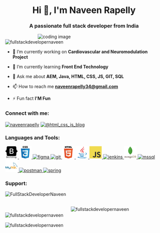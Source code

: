 <h1 align="center">Hi 👋, I'm Naveen Rapelly</h1>
<h3 align="center">A passionate full stack developer from India</h3>
<img align="right" alt="coding image" width="400" src="https://cdn.dribbble.com/users/1162077/screenshots/3848914/programmer.gif">

<p align="left"> <img src="https://komarev.com/ghpvc/?username=fullstackdevelopernaveen&label=Profile%20views&color=0e75b6&style=flat" alt="fullstackdevelopernaveen" /> </p>

- 🔭 I’m currently working on **Cardiovascular and Neuromodulation Project**

- 🌱 I’m currently learning **Front End Technology**

- 💬 Ask me about **AEM, Java, HTML, CSS, JS, GIT, SQL**

- 📫 How to reach me **naveenrapelly34@gmail.com**

- ⚡ Fun fact **I'M Fun**

<h3 align="left">Connect with me:</h3>
<p align="left">
<a href="https://linkedin.com/in/naveenrapelly" target="blank"><img align="center" src="https://raw.githubusercontent.com/rahuldkjain/github-profile-readme-generator/master/src/images/icons/Social/linked-in-alt.svg" alt="naveenrapelly" height="30" width="40" /></a>
<a href="https://instagram.com/@html_css_js_blog" target="blank"><img align="center" src="https://raw.githubusercontent.com/rahuldkjain/github-profile-readme-generator/master/src/images/icons/Social/instagram.svg" alt="@html_css_js_blog" height="30" width="40" /></a>
</p>

<h3 align="left">Languages and Tools:</h3>
<p align="left"> <a href="https://getbootstrap.com" target="_blank" rel="noreferrer"> <img src="https://raw.githubusercontent.com/devicons/devicon/master/icons/bootstrap/bootstrap-plain-wordmark.svg" alt="bootstrap" width="40" height="40"/> </a> <a href="https://www.w3schools.com/css/" target="_blank" rel="noreferrer"> <img src="https://raw.githubusercontent.com/devicons/devicon/master/icons/css3/css3-original-wordmark.svg" alt="css3" width="40" height="40"/> </a> <a href="https://www.figma.com/" target="_blank" rel="noreferrer"> <img src="https://www.vectorlogo.zone/logos/figma/figma-icon.svg" alt="figma" width="40" height="40"/> </a> <a href="https://git-scm.com/" target="_blank" rel="noreferrer"> <img src="https://www.vectorlogo.zone/logos/git-scm/git-scm-icon.svg" alt="git" width="40" height="40"/> </a> <a href="https://www.w3.org/html/" target="_blank" rel="noreferrer"> <img src="https://raw.githubusercontent.com/devicons/devicon/master/icons/html5/html5-original-wordmark.svg" alt="html5" width="40" height="40"/> </a> <a href="https://www.java.com" target="_blank" rel="noreferrer"> <img src="https://raw.githubusercontent.com/devicons/devicon/master/icons/java/java-original.svg" alt="java" width="40" height="40"/> </a> <a href="https://developer.mozilla.org/en-US/docs/Web/JavaScript" target="_blank" rel="noreferrer"> <img src="https://raw.githubusercontent.com/devicons/devicon/master/icons/javascript/javascript-original.svg" alt="javascript" width="40" height="40"/> </a> <a href="https://www.jenkins.io" target="_blank" rel="noreferrer"> <img src="https://www.vectorlogo.zone/logos/jenkins/jenkins-icon.svg" alt="jenkins" width="40" height="40"/> </a> <a href="https://www.mongodb.com/" target="_blank" rel="noreferrer"> <img src="https://raw.githubusercontent.com/devicons/devicon/master/icons/mongodb/mongodb-original-wordmark.svg" alt="mongodb" width="40" height="40"/> </a> <a href="https://www.microsoft.com/en-us/sql-server" target="_blank" rel="noreferrer"> <img src="https://www.svgrepo.com/show/303229/microsoft-sql-server-logo.svg" alt="mssql" width="40" height="40"/> </a> <a href="https://www.mysql.com/" target="_blank" rel="noreferrer"> <img src="https://raw.githubusercontent.com/devicons/devicon/master/icons/mysql/mysql-original-wordmark.svg" alt="mysql" width="40" height="40"/> </a> <a href="https://postman.com" target="_blank" rel="noreferrer"> <img src="https://www.vectorlogo.zone/logos/getpostman/getpostman-icon.svg" alt="postman" width="40" height="40"/> </a> <a href="https://spring.io/" target="_blank" rel="noreferrer"> <img src="https://www.vectorlogo.zone/logos/springio/springio-icon.svg" alt="spring" width="40" height="40"/> </a> </p>

<h3 align="left">Support:</h3>
<p><a href="https://www.buymeacoffee.com/FullStackDeveloperNaveen"> <img align="left" src="https://cdn.buymeacoffee.com/buttons/v2/default-yellow.png" height="50" width="210" alt="FullStackDeveloperNaveen" /></a></p><br><br>

<p><img align="left" src="https://github-readme-stats.vercel.app/api/top-langs?username=fullstackdevelopernaveen&show_icons=true&locale=en&layout=compact" alt="fullstackdevelopernaveen" /></p>

<p>&nbsp;<img align="center" src="https://github-readme-stats.vercel.app/api?username=fullstackdevelopernaveen&show_icons=true&locale=en" alt="fullstackdevelopernaveen" /></p>

<p><img align="center" src="https://github-readme-streak-stats.herokuapp.com/?user=fullstackdevelopernaveen&" alt="fullstackdevelopernaveen" /></p>
